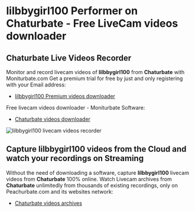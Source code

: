 # lilbbygirl100 Performer on Chaturbate - Free LiveCam videos downloader

## Chaturbate Live Videos Recorder

Monitor and record livecam videos of **lilbbygirl100** from **Chaturbate** with Moniturbate.com
Get a premium trial for free by just and only registering with your Email address:
* [lilbbygirl100 Premium videos downloader](https://moniturbate.com/request-demo-licence-key.html)

Free livecam videos downloader - Moniturbate Software:
* [Chaturbate videos downloader](https://moniturbate.com/moniturbate-download-software.html)

![lilbbygirl100 livecam videos recorder](https://peachurnet.com/templates/moniturbate-software.png)


## Capture lilbbygirl100 videos from the Cloud and watch your recordings on Streaming

Without the need of downloading a software, capture **lilbbygirl100** livecam videos from **Chaturbate** 100% online.
Watch Livecam archives from **Chaturbate** unlimitedly from thousands of existing recordings, only on Peachurbate.com and its websites network:
* [Chaturbate videos archives](https://peachurnet.com/)